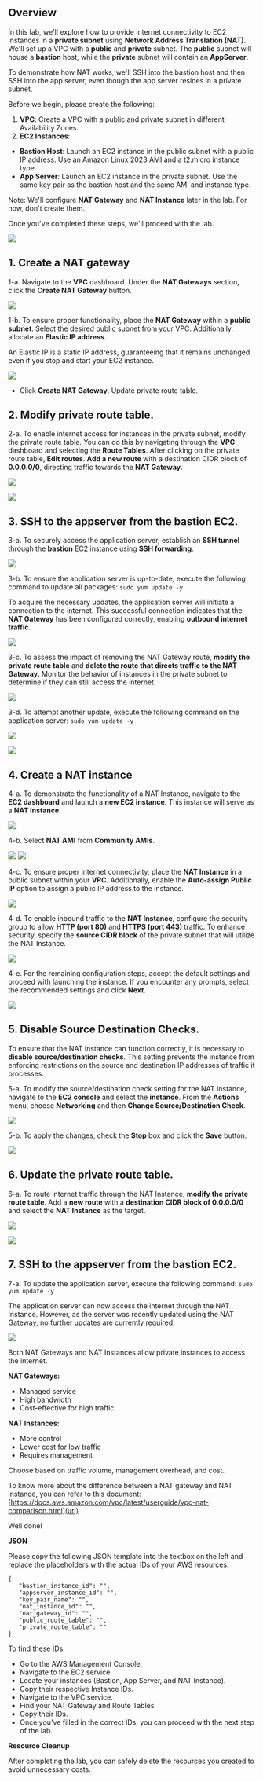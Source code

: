 ## Overview

In this lab, we'll explore how to provide internet connectivity to EC2 instances in a **private subnet** using **Network Address Translation (NAT)**. We'll set up a VPC with a **public** and **private** subnet. The **public** subnet will house a **bastion** host, while the **private** subnet will contain an **AppServer**.

To demonstrate how NAT works, we'll SSH into the bastion host and then SSH into the app server, even though the app server resides in a private subnet.

Before we begin, please create the following:

1. **VPC**: Create a VPC with a public and private subnet in different Availability Zones.
2. **EC2 Instances**:
- **Bastion Host**: Launch an EC2 instance in the public subnet with a public IP address. Use an Amazon Linux 2023 AMI and a t2.micro instance type.
- **App Server**: Launch an EC2 instance in the private subnet. Use the same key pair as the bastion host and the same AMI and instance type.

Note: We'll configure **NAT Gateway** and **NAT Instance** later in the lab. For now, don't create them.

Once you've completed these steps, we'll proceed with the lab.

![](https://sb-next-prod-image-bucket.s3.ap-southeast-1.amazonaws.com/public/CAMP/Session1/Lab3/image3-1.png)

## 1. Create a NAT gateway
1-a. Navigate to the **VPC** dashboard. Under the **NAT Gateways** section, click the **Create NAT Gateway** button.

![](https://sb-next-prod-image-bucket.s3.ap-southeast-1.amazonaws.com/public/CAMP/Labs2025/Session1/Lab3/image-1.png)

1-b. To ensure proper functionality, place the **NAT Gateway** within a **public subnet**. Select the desired public subnet from your VPC. Additionally, allocate an **Elastic IP address.**

An Elastic IP is a static IP address, guaranteeing that it remains unchanged even if you stop and start your EC2 instance.

![](https://sb-next-prod-image-bucket.s3.ap-southeast-1.amazonaws.com/public/CAMP/Labs2025/Session1/Lab3/image-2.png)

- Click **Create NAT Gateway**. Update private route table.

## 2. Modify private route table. 

2-a. To enable internet access for instances in the private subnet, modify the private route table. You can do this by navigating through the **VPC** dashboard and selecting the **Route Tables**. After clicking on the private route table, **Edit routes**. **Add a new route** with a destination CIDR block of **0.0.0.0/0**, directing traffic towards the **NAT Gateway**.

![](https://sb-next-prod-image-bucket.s3.ap-southeast-1.amazonaws.com/public/CAMP/Labs2025/Session1/Lab3/image-3.png)

![](https://sb-next-prod-image-bucket.s3.ap-southeast-1.amazonaws.com/public/CAMP/Labs2025/Session1/Lab3/image-4.png)

## 3. SSH to the appserver from the bastion EC2.

3-a. To securely access the application server, establish an **SSH tunnel** through the **bastion** EC2 instance using **SSH forwarding**.

![](https://sb-next-prod-image-bucket.s3.ap-southeast-1.amazonaws.com/public/CAMP/Labs2025/Session1/Lab3/image-5.png)

3-b. To ensure the application server is up-to-date, execute the following command to update all packages: 
 `sudo yum update -y`

To acquire the necessary updates, the application server will initiate a connection to the internet. This successful connection indicates that the **NAT Gateway** has been configured correctly, enabling **outbound internet traffic**.

![](https://sb-next-prod-image-bucket.s3.ap-southeast-1.amazonaws.com/public/CAMP/Labs2025/Session1/Lab3/image-6.png)

3-c. To assess the impact of removing the NAT Gateway route, **modify the private route table** and **delete the route that directs traffic to the NAT Gateway.** Monitor the behavior of instances in the private subnet to determine if they can still access the internet.

![](https://sb-next-prod-image-bucket.s3.ap-southeast-1.amazonaws.com/public/CAMP/Labs2025/Session1/Lab3/image-7.png)

3-d. To attempt another update, execute the following command on the application server:  `sudo yum update -y`

![](https://sb-next-prod-image-bucket.s3.ap-southeast-1.amazonaws.com/public/CAMP/Labs2025/Session1/Lab3/image-8.png)

![](https://sb-next-prod-image-bucket.s3.ap-southeast-1.amazonaws.com/public/CAMP/Labs2025/Session1/Lab3/image-9.png)

## 4. Create a NAT instance

4-a. To demonstrate the functionality of a NAT Instance, navigate to the **EC2 dashboard** and launch a **new EC2 instance**. This instance will serve as a **NAT Instance**.

![](https://sb-next-prod-image-bucket.s3.ap-southeast-1.amazonaws.com/public/CAMP/Labs2025/Session1/Lab3/image-10.png)

4-b. Select **NAT AMI** from **Community AMIs**.

![](https://sb-next-prod-image-bucket.s3.ap-southeast-1.amazonaws.com/public/CAMP/Labs2025/Session1/Lab3/image-11.png)
![](https://sb-next-prod-image-bucket.s3.ap-southeast-1.amazonaws.com/public/CAMP/Labs2025/Session1/Lab3/image-12.png)

4-c. To ensure proper internet connectivity, place the **NAT Instance** in a public subnet within your **VPC**. Additionally, enable the **Auto-assign Public IP** option to assign a public IP address to the instance.

![](https://sb-next-prod-image-bucket.s3.ap-southeast-1.amazonaws.com/public/CAMP/Labs2025/Session1/Lab3/image-13.png)

4-d. To enable inbound traffic to the **NAT Instance**, configure the security group to allow **HTTP (port 80)** and **HTTPS (port 443)** traffic. To enhance security, specify the **source CIDR block** of the private subnet that will utilize the NAT Instance.

![](https://sb-next-prod-image-bucket.s3.ap-southeast-1.amazonaws.com/public/CAMP/Labs2025/Session1/Lab3/image-14.png)

4-e. For the remaining configuration steps, accept the default settings and proceed with launching the instance. If you encounter any prompts, select the recommended settings and click **Next**.

![](https://sb-next-prod-image-bucket.s3.ap-southeast-1.amazonaws.com/public/CAMP/Labs2025/Session1/Lab3/image-15.png)

## 5. Disable Source Destination Checks.

To ensure that the NAT Instance can function correctly, it is necessary to **disable source/destination checks**. This setting prevents the instance from enforcing restrictions on the source and destination IP addresses of traffic it processes.

5-a. To modify the source/destination check setting for the NAT Instance, navigate to the **EC2 console** and select the **instance**. From the **Actions** menu, choose **Networking** and then **Change Source/Destination Check**.

![](https://sb-next-prod-image-bucket.s3.ap-southeast-1.amazonaws.com/public/CAMP/Labs2025/Session1/Lab3/image-16.png)

5-b. To apply the changes, check the **Stop** box and click the **Save** button.

![](https://sb-next-prod-image-bucket.s3.ap-southeast-1.amazonaws.com/public/CAMP/Labs2025/Session1/Lab3/image-17.png)

## 6. Update the private route table.

6-a. To route internet traffic through the NAT Instance, **modify the private route table**. Add a **new route** with a **destination CIDR block of 0.0.0.0/0** and select the **NAT Instance** as the target.

![](https://sb-next-prod-image-bucket.s3.ap-southeast-1.amazonaws.com/public/CAMP/Labs2025/Session1/Lab3/image-18.png)

![](https://sb-next-prod-image-bucket.s3.ap-southeast-1.amazonaws.com/public/CAMP/Labs2025/Session1/Lab3/image-19.png)


## 7. SSH to the appserver from the bastion EC2.

7-a. To update the application server, execute the following command: 
`sudo yum update -y`

The application server can now access the internet through the NAT Instance. However, as the server was recently updated using the NAT Gateway, no further updates are currently required.

![](https://sb-next-prod-image-bucket.s3.ap-southeast-1.amazonaws.com/public/CAMP/Labs2025/Session1/Lab3/image-20.png)

Both NAT Gateways and NAT Instances allow private instances to access the internet. 

**NAT Gateways:**
- Managed service
- High bandwidth
- Cost-effective for high traffic
  
**NAT Instances:**
- More control
- Lower cost for low traffic
- Requires management

Choose based on traffic volume, management overhead, and cost.

To know more about the difference between a NAT gateway and NAT instance, you can refer to this document: [https://docs.aws.amazon.com/vpc/latest/userguide/vpc-nat-comparison.html](url)


Well done!

**JSON**

Please copy the following JSON template into the textbox on the left and replace the placeholders with the actual IDs of your AWS resources:

```
{
   "bastion_instance_id": "",
   "appserver_instance_id": "",
   "key_pair_name": "",
   "nat_instance_id": "",
   "nat_gateway_id": "",
   "public_route_table": "",
   "private_route_table": ""
}
```

To find these IDs:
- Go to the AWS Management Console.
- Navigate to the EC2 service.
- Locate your instances (Bastion, App Server, and NAT Instance).
- Copy their respective Instance IDs.
- Navigate to the VPC service.
- Find your NAT Gateway and Route Tables.
- Copy their IDs.
- Once you've filled in the correct IDs, you can proceed with the next step of the lab.

**Resource Cleanup**

After completing the lab, you can safely delete the resources you created to avoid unnecessary costs.
